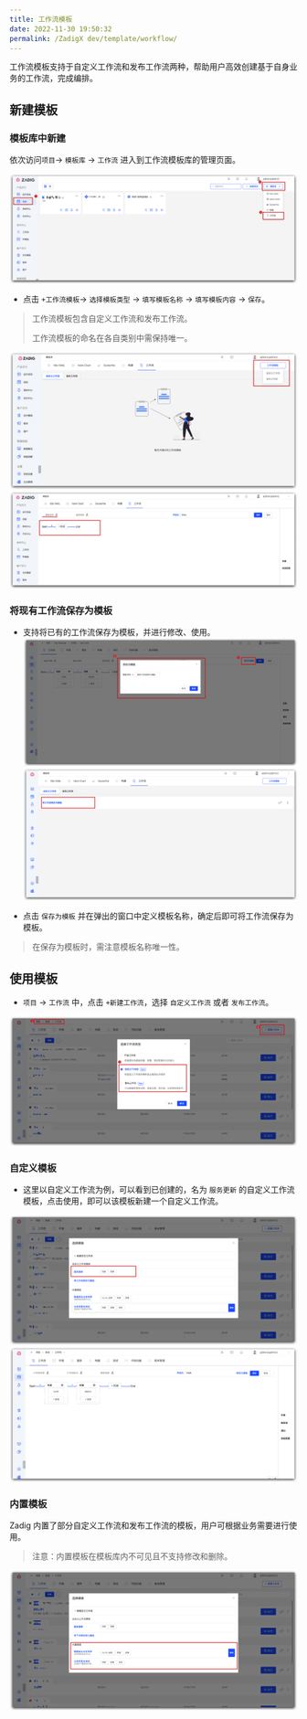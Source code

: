 ```yaml
---
title: 工作流模板
date: 2022-11-30 19:50:32
permalink: /ZadigX dev/template/workflow/
---
```


<Badge text="企业版" />

工作流模板支持于自定义工作流和发布工作流两种，帮助用户高效创建基于自身业务的工作流，完成编排。

## 新建模板


### 模板库中新建

依次访问`项目`-> `模板库` -> `工作流` 进入到工作流模板库的管理页面。

![工作流模板库](./_images/workflow_template.png)


- 点击 `+工作流模板`-> `选择模板类型` -> `填写模板名称` -> `填写模板内容` -> `保存`。
> 工作流模板包含自定义工作流和发布工作流。
> 
> 工作流模板的命名在各自类别中需保持唯一。

![工作流模板](./_images/create_workflow_template_1.png)
![工作流模板](./_images/create_workflow_template_2.png)

### 将现有工作流保存为模板
- 支持将已有的工作流保存为模板，并进行修改、使用。
![保存为工作流模板](./_images/save_as_template_workflow_01.png)
![保存为工作流模板](./_images/save_as_template_workflow_02.png)

- 点击 `保存为模板` 并在弹出的窗口中定义模板名称，确定后即可将工作流保存为模板。
> 在保存为模板时，需注意模板名称唯一性。



## 使用模板

- `项目` -> `工作流` 中，点击 `+新建工作流`，选择 `自定义工作流` 或者 `发布工作流`。

![使用工作流模板](./_images/use_workflow_template_01.png)


### 自定义模板
- 这里以自定义工作流为例，可以看到已创建的，名为 `服务更新` 的自定义工作流模板，点击使用，即可以该模板新建一个自定义工作流。

![使用工作流模板](./_images/use_workflow_template_02.png)
![使用工作流模板](./_images/use_workflow_template_03.png)


### 内置模板

Zadig 内置了部分自定义工作流和发布工作流的模板，用户可根据业务需要进行使用。
> 注意：内置模板在模板库内不可见且不支持修改和删除。

![使用工作流模板](./_images/use_workflow_template_04.png)
